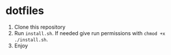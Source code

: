 # dotfiles

1. Clone this repository
2. Run `install.sh`. If needed give run permissions with `chmod +x ./install.sh`.
3. Enjoy